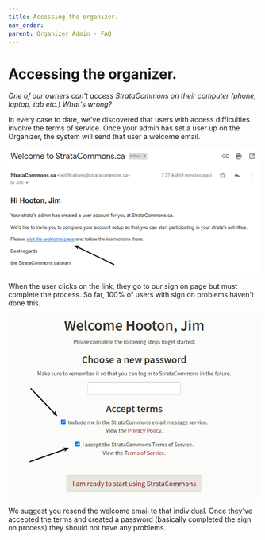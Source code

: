 ```yaml
---
title: Accessing the organizer.
nav_order: 
parent: Organizer Admin - FAQ
---
```


# Accessing the organizer.

*One of our owners can't access StrataCommons on their computer (phone, laptop, tab etc.)  What's wrong?*

In every case to date, we've discovered that users with access difficulties involve the terms of service.   Once your admin has set a user up on the Organizer, the system will send that user a welcome email.  

![welcome page](access/visitwelcomepage.png)



When the user clicks on the link, they go to our sign on page but must complete the process.  So far, 100% of users with sign on problems haven't done this.

![accept terms](access/acceptterms.png)



 We suggest you resend the welcome email to that individual.  Once they've accepted the terms and created a password (basically completed the sign on process) they should not have any problems.
